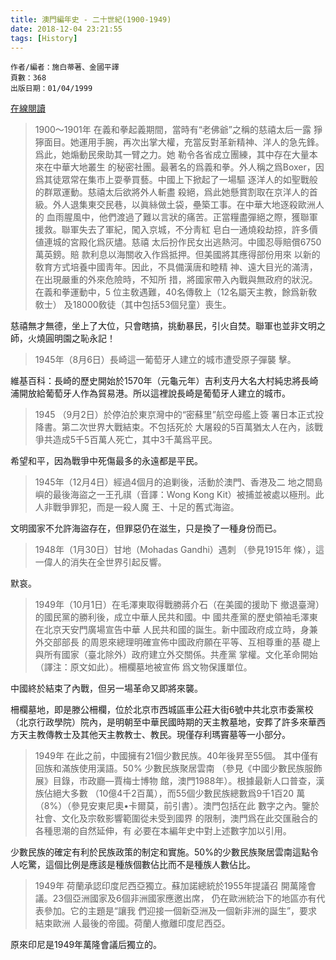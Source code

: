 ```yaml
---
title: 澳門編年史 - 二十世紀(1900-1949) 
date: 2018-12-04 23:21:55
tags: [History]
---
```


```
作者/編者：施白蒂著、金國平譯 
頁數：368 
出版日期：01/04/1999
```

[在線閱讀](https://www.macaudata.com/macaudata/books/showBooks?books.bId=344)

>1900～1901年 在義和拳起義期間，當時有“老佛爺”之稱的慈禧太后一露 猙獰面目。她運用手腕，再次出掌大權，充當反對革新精神、洋人的急先鋒。爲此，她煽動民衆助其一臂之力。她 勒令各省成立團練，其中存在大量本來在中華大地叢生 的秘密社團。最著名的爲義和拳。外人稱之爲Boxer，因 爲其徒眾常在集市上耍拳買藝。中國上下掀起了一場驅 逐洋人的如聖戰般的群眾運動。慈禧太后欲將外人斬盡 殺絕，爲此她懸賞割取在京洋人的首級。外人退集東交民巷，以眞絲做土袋，壘築工事。在中華大地逐殺歐洲人的 血雨腥風中，他們渡過了難以言狀的痛苦。正當糧盡彈絕之際，獲聯軍援救。聯軍失去了軍紀，闖入京城，不分靑紅 皂白一通燒殺劫掠，許多價値連城的宮殿化爲灰燼。慈禧 太后扮作民女出逃熱河。中國忍辱賠償6750萬英鎊。賠 款利息以海關收入作爲抵押。但美國將其應得部份用來 以新的敎育方式培養中國靑年。因此，不具備漢唐和睦精 神、遠大目光的滿淸，在出現嚴重的外來危險時，不知所 措，將國家帶入內戰與無政府的狀況。在義和拳運動中，5 位主敎遇難，40名傳敎上（12名屬天主教，餘爲新敎敎士） 及18000敎徒（其中包括53個兒童）喪生。

慈禧無才無德，坐上了大位，只會瞎搞，挑動暴民，引火自焚。聯軍也並非文明之師，火燒圓明園之恥永記！

> 1945年（8月6日）長崎這一葡萄牙人建立的城市遭受原子彈襲 擊。

維基百科：長崎的歷史開始於1570年（元龜元年）吉利支丹大名大村純忠將長崎浦開放給葡萄牙人作為貿易港。所以這裡說長崎是葡萄牙人建立的城市。

> 1945 （9月2日）於停泊於東京灣中的“密蘇里”航空母艦上簽 署日本正式投降書。第二次世界大戰結束。不包括死於 大屠殺的5百萬猶太人在內，該戰爭共造成5千5百萬人死亡，其中3千萬爲平民。

希望和平，因為戰爭中死傷最多的永遠都是平民。

> 1945年（12月4日）經過4個月的追剿後，活動於澳門、香港及二 地之間島嶼的最後海盜之一王孔祺（音譯：Wong Kong Kit）被捕並被處以極刑。此人非戰爭罪犯，而是一殺人魔 王、十足的舊式海盜。

文明國家不允許海盜存在，但罪惡仍在滋生，只是換了一種身份而已。

> 1948年（1月30日）甘地（Mohadas Gandhi）遇刺 （參見1915年 條），這一偉人的消失在全世界引起反響。

默哀。

> 1949年（10月1日）在毛澤東取得戰勝蔣介石（在美國的援助下 撤退臺灣）的國民黨的勝利後，成立中華人民共和國。中 國共產黨的歷史領袖毛澤東在北京天安門廣場宣告中華 人民共和國的誕生。新中國政府成立時，身兼外交部部長 的周恩來總理明確宣佈中國政府願在平等、互相尊重的基 礎上與所有國家（臺北除外）政府建立外交關係。共產黨 掌權。文化革命開始（譯注：原文如此）。柵欄墓地被宣佈 爲文物保護單位。

中國終於結束了內戰，但另一場革命又即將來襲。

柵欄墓地，即是滕公柵欄，位於北京市西城區車公莊大街6號中共北京市委黨校（北京行政學院）院內，是明朝至中華民國時期的天主教墓地，安葬了許多來華西方天主教傳教士及其他天主教教士、教民。現僅存利瑪竇墓等一小部分。

> 1949年 在此之前，中國擁有21個少數民族。40年後昇至55個。 其中僅有回族和滿族使用漢語。50% 少數民族聚居雲南 （參見《中國少數民族服飾展》目錄，市政廳—賈梅士博物 館，澳門1988年）。根據最新人口普查，漢族佔絕大多數 （10億4千2百萬），而55個少數民族總數爲9千1百20 萬（8%）（參見安東尼奧•卡爾莫，前引書）。澳門包括在此 數字之內。鑒於社會、文化及宗敎影響範圍從未受到國界 的限制，澳門爲在此交匯融合的各種思潮的自然延伸，有 必要在本編年史中對上述數字加以引用。

少數民族的確定有利於民族政策的制定和實施。50%的少數民族聚居雲南這點令人吃驚，這個比例是應該是種族個數佔比而不是種族人數佔比。

> 1949年	荷蘭承認印度尼西亞獨立。蘇加諾總統於1955年提議召 開萬隆會議。23個亞洲國家及6個非洲國家應邀出席， 仍在歐洲統治下的地區亦有代表參加。它的主題是“讓我 們迎接一個新亞洲及一個新非洲的誕生”，要求結束歐洲 人最後的帝國。荷蘭人撤離印度尼西亞。

原來印尼是1949年萬隆會議后獨立的。